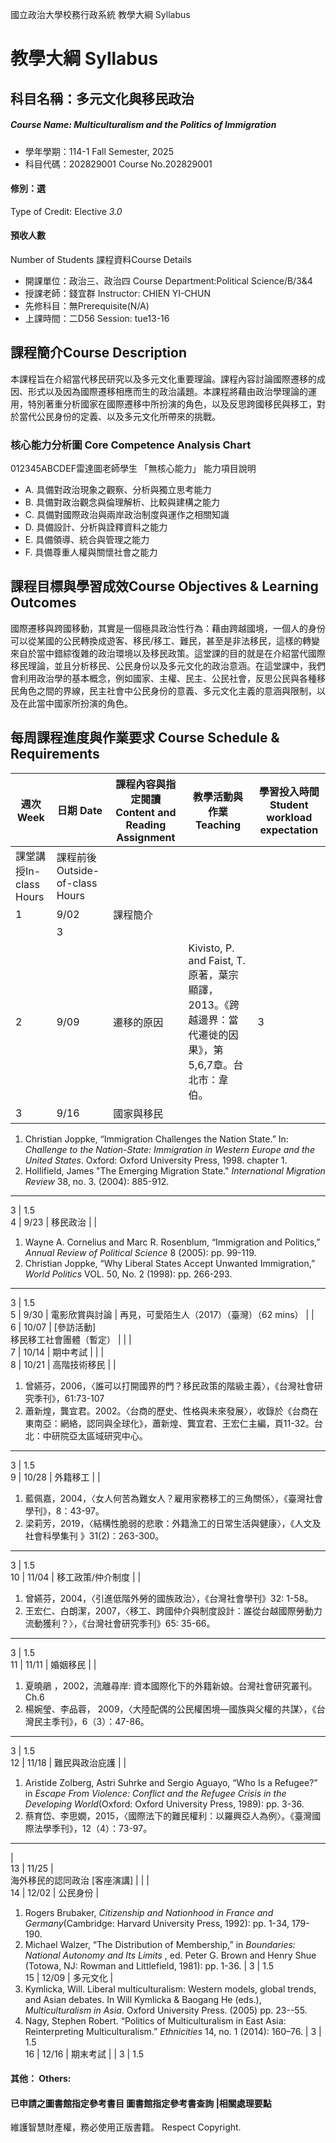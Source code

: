 國立政治大學校務行政系統 教學大綱 Syllabus
# 教學大綱 Syllabus
##  科目名稱：多元文化與移民政治
#####  Course Name: Multiculturalism and the Politics of Immigration
  * 學年學期：114-1 Fall Semester, 2025 
  * 科目代碼：202829001 Course No.202829001
#### 修別：選
Type of Credit: Elective 
_3.0_
#### 預收人數
Number of Students
課程資料Course Details
  * 開課單位：政治三、政治四 Course Department:Political Science/B/3&4 
  * 授課老師：錢宜群 Instructor: CHIEN YI-CHUN 
  * 先修科目：無Prerequisite(N/A)
  * 上課時間：二D56 Session: tue13-16
##  課程簡介Course Description
本課程旨在介紹當代移民研究以及多元文化重要理論。課程內容討論國際遷移的成因、形式以及因為國際遷移相應而生的政治議題。本課程將藉由政治學理論的運用，特別著重分析國家在國際遷移中所扮演的角色，以及反思跨國移民與移工，對於當代公民身份的定義、以及多元文化所帶來的挑戰。
###  核心能力分析圖 Core Competence Analysis Chart
012345ABCDEF雷達圖老師學生
「無核心能力」 
能力項目說明
  * A. 具備對政治現象之觀察、分析與獨立思考能力
  * B. 具備對政治觀念與倫理解析、比較與建構之能力
  * C. 具備對國際政治與兩岸政治制度與運作之相關知識
  * D. 具備設計、分析與詮釋資料之能力
  * E. 具備領導、統合與管理之能力
  * F. 具備尊重人權與關懷社會之能力
##  課程目標與學習成效Course Objectives & Learning Outcomes 
國際遷移與跨國移動，其實是一個極具政治性行為：藉由跨越國境，一個人的身份可以從某國的公民轉換成遊客、移民/移工、難民，甚至是非法移民，這樣的轉變來自於當中錯綜復雜的政治環境以及移民政策。這堂課的目的就是在介紹當代國際移民理論，並且分析移民、公民身份以及多元文化的政治意涵。在這堂課中，我們會利用政治學的基本概念，例如國家、主權、民主、公民社會，反思公民與各種移民角色之間的界線，民主社會中公民身份的意義、多元文化主義的意涵與限制，以及在此當中國家所扮演的角色。
##  每周課程進度與作業要求 Course Schedule & Requirements
週次 Week |  日期 Date |  課程內容與指定閱讀 Content and Reading Assignment |  教學活動與作業 Teaching |  學習投入時間Student workload expectation  
---|---|---|---|---  
課堂講授In-class Hours |  課程前後 Outside- of-class Hours  
1 |  9/02 |  課程簡介  
|  |  3 |   
2 |  9/09 |  遷移的原因 |  Kivisto, P. and Faist, T. 原著，葉宗顯譯，2013。《跨越邊界：當代遷徙的因果》，第5,6,7章。台北市：韋伯。 |  3 |  1.5  
3 |  9/16 |  國家與移民 |  | 
  1. Christian Joppke, “Immigration Challenges the Nation State.” In: _Challenge to the Nation-State: Immigration in Western Europe and the United States_. Oxford: Oxford University Press, 1998. chapter 1.
  2. Hollifield, James "The Emerging Migration State." _International Migration Review_ 38, no. 3. (2004): 885-912. 
---  
3 |  1.5  
4 |  9/23 |  移民政治 |  | 
  1. Wayne A. Cornelius and Marc R. Rosenblum, “Immigration and Politics,” _Annual Review of_ _Political Science_ 8 (2005): pp. 99-119.
  2. Christian Joppke, “Why Liberal States Accept Unwanted Immigration,” _World Politics_ VOL. 50, No. 2 (1998): pp. 266-293.
---  
3 |  1.5  
5 |  9/30 |  電影欣賞與討論 |  再見，可愛陌生人（2017）（臺灣）（62 mins） |  |   
6 |  10/07 |  [參訪活動]  
移民移工社會團體（暫定） |  |  |   
7 |  10/14 |  期中考試 |  |  |   
8 |  10/21 |  高階技術移民 |  | 
  1. 曾嬿芬，2006，〈誰可以打開國界的門？移民政策的階級主義〉，《台灣社會研究季刊》，61:73-107
  2. 蕭新煌，龔宜君。2002。〈台商的歷史、性格與未來發展〉，收錄於《台商在東南亞：網絡，認同與全球化》，蕭新煌、龔宜君、王宏仁主編，頁11-32。台北：中研院亞太區域研究中心。
---  
3 |  1.5  
9 |  10/28 |  外籍移工 |  | 
  1. 藍佩嘉，2004，〈女人何苦為難女人？雇用家務移工的三角關係〉，《臺灣社會學刊》，8：43-97。
  2. 梁莉芳，2019，〈結構性脆弱的悲歌：外籍漁工的日常生活與健康〉，《人文及社會科學集刊 》31(2)：263-300。
---  
3 |  1.5  
10 |  11/04 |  移工政策/仲介制度 |  | 
  1. 曾嬿芬，2004，〈引進低階外勞的國族政治〉，《台灣社會學刊》32: 1-58。
  2. 王宏仁、白朗潔，2007，〈移工、跨國仲介與制度設計：誰從台越國際勞動力流動獲利？〉，《台灣社會研究季刊》65: 35-66。
---  
3 |  1.5  
11 |  11/11 | 婚姻移民 |  | 
  1. 夏曉鵑 ，2002，流離尋岸: 資本國際化下的外籍新娘。台灣社會研究叢刊。Ch.6
  2. 楊婉瑩、李品蓉， 2009，〈大陸配偶的公民權困境—國族與父權的共謀〉，《台灣民主季刊》，6（3）：47-86。
---  
3 |  1.5  
12 |  11/18 | 難民與政治庇護 |  | 
  1. Aristide Zolberg, Astri Suhrke and Sergio Aguayo, “Who Is a Refugee?” in _Escape From Violence: Conflict and the Refugee Crisis in the Developing World_(Oxford: Oxford University Press, 1989): pp. 3-36. 
  2. 蔡育岱、李思嫺，2015，〈國際法下的難民權利：以羅興亞人為例〉。《臺灣國際法學季刊》，12（4）：73-97。
---  
|   
13 |  11/25 |    
海外移民的認同政治 [客座演講] |  |  |   
14 |  12/02 |  公民身份 | 
  1. Rogers Brubaker, _Citizenship and Nationhood in France and Germany_(Cambridge: Harvard University Press, 1992): pp. 1-34, 179-190.
  2. Michael Walzer, “The Distribution of Membership,” in _Boundaries: National Autonomy and Its Limits_ , ed. Peter G. Brown and Henry Shue (Totowa, NJ: Rowman and Littlefield, 1981): pp. 1-36.
|  3 |  1.5  
15 |  12/09 |  多元文化 | 
  1. Kymlicka, Will. Liberal multiculturalism: Western models, global trends, and Asian debates. In Will Kymlicka & Baogang He (eds.),  _Multiculturalism in Asia_. Oxford University Press. (2005) pp. 23--55.  
  2. Nagy, Stephen Robert. “Politics of Multiculturalism in East Asia: Reinterpreting Multiculturalism.” _Ethnicities_ 14, no. 1 (2014): 160–76. 
|  3 |  1.5  
16 |  12/16 |  期末考試 |  |  3 |  1.5  
####  其他： Others:
####  已申請之圖書館指定參考書目  圖書館指定參考書查詢 |相關處理要點
維護智慧財產權，務必使用正版書籍。 Respect Copyright.